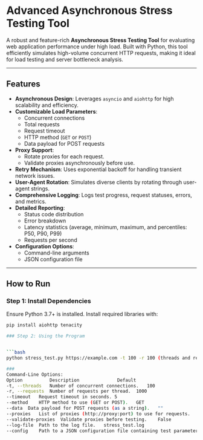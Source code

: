 # Advanced Asynchronous Stress Testing Tool

A robust and feature-rich **Asynchronous Stress Testing Tool** for evaluating web application performance under high load. Built with Python, this tool efficiently simulates high-volume concurrent HTTP requests, making it ideal for load testing and server bottleneck analysis.

---

## Features

- **Asynchronous Design**: Leverages `asyncio` and `aiohttp` for high scalability and efficiency.
- **Customizable Load Parameters**:
  - Concurrent connections
  - Total requests
  - Request timeout
  - HTTP method (`GET` or `POST`)
  - Data payload for POST requests
- **Proxy Support**:
  - Rotate proxies for each request.
  - Validate proxies asynchronously before use.
- **Retry Mechanism**: Uses exponential backoff for handling transient network issues.
- **User-Agent Rotation**: Simulates diverse clients by rotating through user-agent strings.
- **Comprehensive Logging**: Logs test progress, request statuses, errors, and metrics.
- **Detailed Reporting**:
  - Status code distribution
  - Error breakdown
  - Latency statistics (average, minimum, maximum, and percentiles: P50, P90, P99)
  - Requests per second
- **Configuration Options**:
  - Command-line arguments
  - JSON configuration file

---

## How to Run

### Step 1: Install Dependencies

Ensure Python 3.7+ is installed. Install required libraries with:

```bash
pip install aiohttp tenacity

### Step 2: Using the Program


```bash
python stress_test.py https://example.com -t 100 -r 100 (threads and reequests)

###
Command-Line Options:
Option	        Description 	         Default
-t, --threads	Number of concurrent connections.	100
-r, --requests	Number of requests per thread.	1000
--timeout	Request timeout in seconds.	5
--method	HTTP method to use (GET or POST).	GET
--data	Data payload for POST requests (as a string).	""
--proxies	List of proxies (http://proxy:port) to use for requests.	[]
--validate-proxies	Validate proxies before testing.	False
--log-file	Path to the log file.	stress_test.log
--config	Path to a JSON configuration file containing test parameters.	None

